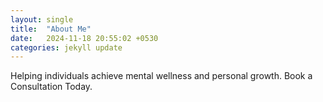 ```yaml
---
layout: single
title:  "About Me"
date:   2024-11-18 20:55:02 +0530
categories: jekyll update
---
```


Helping individuals achieve mental wellness and personal growth. Book a Consultation Today.
